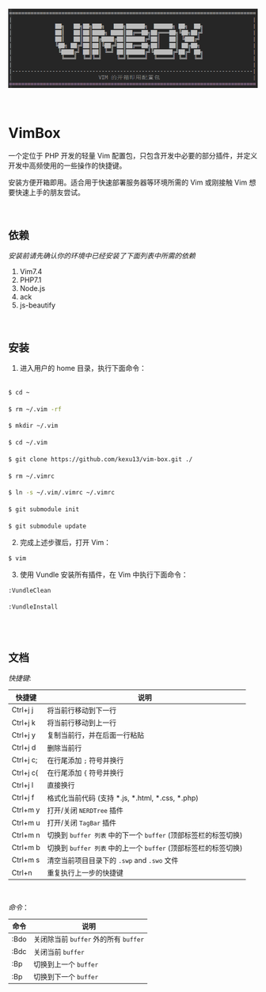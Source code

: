 
![vim box logo](https://raw.githubusercontent.com/chawuciren/vim-box/master/doc/images/logo.png)

<br>

VimBox
===

一个定位于 PHP 开发的轻量 Vim 配置包，只包含开发中必要的部分插件，并定义开发中高频使用的一些操作的快捷键。

安装方便开箱即用。适合用于快速部署服务器等环境所需的 Vim 或刚接触 Vim 想要快速上手的朋友尝试。

<br>

依赖
---

*安装前请先确认你的环境中已经安装了下面列表中所需的依赖*

1. Vim7.4
2. PHP7.1
3. Node.js
4. ack
5. js-beautify

<br>

安装
---

1. 进入用户的 home 目录，执行下面命令：

```bash

$ cd ~

$ rm ~/.vim -rf

$ mkdir ~/.vim

$ cd ~/.vim

$ git clone https://github.com/kexu13/vim-box.git ./

$ rm ~/.vimrc

$ ln -s ~/.vim/.vimrc ~/.vimrc

$ git submodule init

$ git submodule update

```

2. 完成上述步骤后，打开 Vim：

```bash
$ vim
```

3. 使用 Vundle 安装所有插件，在 Vim 中执行下面命令：

```bash
:VundleClean

:VundleInstall
```

<br><br>

文档
---

*快捷键*:

| 快捷键| 说明 |
| --- | --- |
| Ctrl+j j | 将当前行移动到下一行 |
| Ctrl+j k | 将当前行移动到上一行 |
| Ctrl+j y | 复制当前行，并在后面一行粘贴 |
| Ctrl+j d | 删除当前行 |
| Ctrl+j c; | 在行尾添加 `;` 符号并换行 |
| Ctrl+j c{ | 在行尾添加 `{` 符号并换行 |
| Ctrl+j l | 直接换行 |
| Ctrl+j f | 格式化当前代码 (支持 *.js, *.html, *.css, *.php) |
| Ctrl+m y | 打开/关闭 `NERDTree` 插件 |
| Ctrl+m u | 打开/关闭 `TagBar` 插件|
| Ctrl+m n | 切换到 `buffer 列表` 中的下一个 `buffer` (顶部标签栏的标签切换) |
| Ctrl+m b | 切换到 `buffer 列表` 中的上一个 `buffer` (顶部标签栏的标签切换) |
| Ctrl+m s | 清空当前项目目录下的 `.swp` and `.swo` 文件 |
| Ctrl+n | 重复执行上一步的快捷键 |

<br>

*命令*：

| 命令 | 说明 |
| --- | --- |
| :Bdo | 关闭除当前 `buffer` 外的所有 `buffer` |
| :Bdc | 关闭当前 `buffer` |
| :Bp | 切换到上一个 `buffer` |
| :Bp | 切换到下一个 `buffer` |

